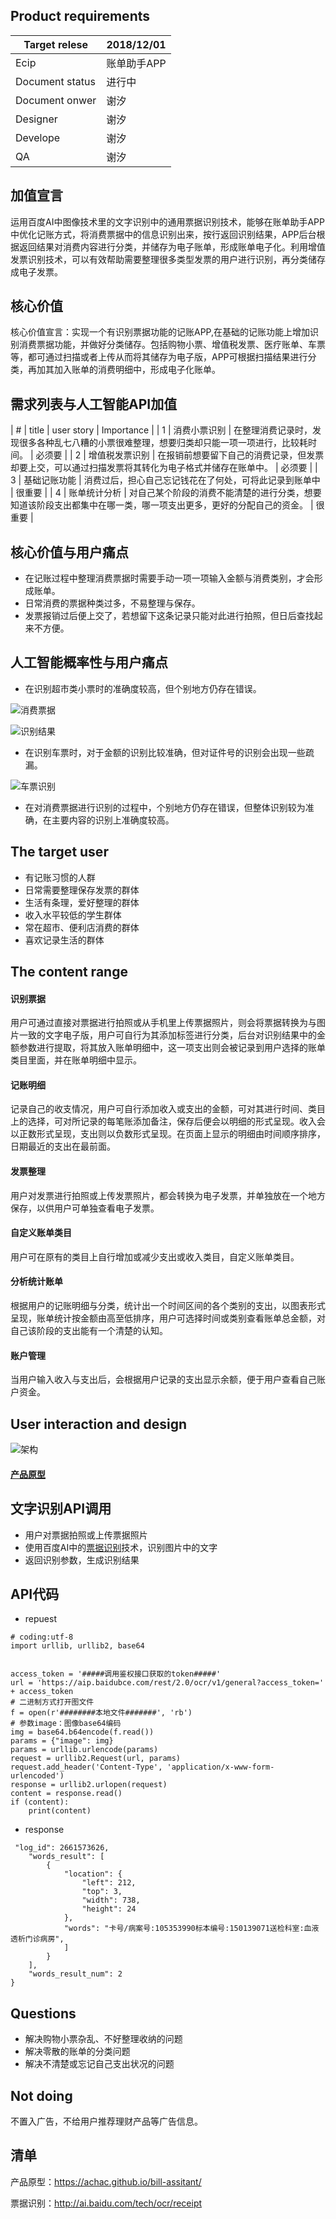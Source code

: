 ## Product requirements
Target relese     |    2018/12/01
----------------- |    -------- 
Ecip | 账单助手APP
Document status | 进行中
Document onwer | 谢汐
Designer | 谢汐
Develope | 谢汐
QA | 谢汐

## 加值宣言
运用百度AI中图像技术里的文字识别中的通用票据识别技术，能够在账单助手APP中优化记账方式，将消费票据中的信息识别出来，按行返回识别结果，APP后台根据返回结果对消费内容进行分类，并储存为电子账单，形成账单电子化。利用增值发票识别技术，可以有效帮助需要整理很多类型发票的用户进行识别，再分类储存成电子发票。

## 核心价值
核心价值宣言：实现一个有识别票据功能的记账APP,在基础的记账功能上增加识别消费票据功能，并做好分类储存。包括购物小票、增值税发票、医疗账单、车票等，都可通过扫描或者上传从而将其储存为电子版，APP可根据扫描结果进行分类，再加其加入账单的消费明细中，形成电子化账单。

## 需求列表与人工智能API加值

| # | title | user story | Importance |
| 1 | 消费小票识别 | 在整理消费记录时，发现很多各种乱七八糟的小票很难整理，想要归类却只能一项一项进行，比较耗时间。 | 必须要 |
| 2 | 增值税发票识别 | 在报销前想要留下自己的消费记录，但发票却要上交，可以通过扫描发票将其转化为电子格式并储存在账单中。 | 必须要 |
| 3 | 基础记账功能 | 消费过后，担心自己忘记钱花在了何处，可将此记录到账单中 | 很重要 |
| 4 | 账单统计分析 | 对自己某个阶段的消费不能清楚的进行分类，想要知道该阶段支出都集中在哪一类，哪一项支出更多，更好的分配自己的资金。 | 很重要 |

## 核心价值与用户痛点
* 在记账过程中整理消费票据时需要手动一项一项输入金额与消费类别，才会形成账单。
* 日常消费的票据种类过多，不易整理与保存。
* 发票报销过后便上交了，若想留下这条记录只能对此进行拍照，但日后查找起来不方便。

## 人工智能概率性与用户痛点
* 在识别超市类小票时的准确度较高，但个别地方仍存在错误。

![消费票据](http://img.piaoliang.com/uploads/allimg/130912/1529215S6-0.png)

![识别结果](https://bdn.135editor.com/files/users/150/1501074/201812/pV8JXgju_43Y4.png)

* 在识别车票时，对于金额的识别比较准确，但对证件号的识别会出现一些疏漏。

![车票识别](https://bdn.135editor.com/files/users/150/1501074/201812/HuRCgfIv_BzFR.png)

* 在对消费票据进行识别的过程中，个别地方仍存在错误，但整体识别较为准确，在主要内容的识别上准确度较高。


## The target user
* 有记账习惯的人群
* 日常需要整理保存发票的群体
* 生活有条理，爱好整理的群体
* 收入水平较低的学生群体
* 常在超市、便利店消费的群体
* 喜欢记录生活的群体

## The content range
#### 识别票据
用户可通过直接对票据进行拍照或从手机里上传票据照片，则会将票据转换为与图片一致的文字电子版，用户可自行为其添加标签进行分类，后台对识别结果中的金额参数进行提取，将其放入账单明细中，这一项支出则会被记录到用户选择的账单类目里面，并在账单明细中显示。
#### 记账明细
记录自己的收支情况，用户可自行添加收入或支出的金额，可对其进行时间、类目上的选择，可对所记录的每笔账添加备注，保存后便会以明细的形式呈现。收入会以正数形式呈现，支出则以负数形式呈现。在页面上显示的明细由时间顺序排序，日期最近的支出在最前面。
#### 发票整理
用户对发票进行拍照或上传发票照片，都会转换为电子发票，并单独放在一个地方保存，以供用户可单独查看电子发票。
#### 自定义账单类目
用户可在原有的类目上自行增加或减少支出或收入类目，自定义账单类目。
#### 分析统计账单
根据用户的记账明细与分类，统计出一个时间区间的各个类别的支出，以图表形式呈现，账单统计按金额由高至低排序，用户可选择时间或类别查看账单总金额，对自己该阶段的支出能有一个清楚的认知。
#### 账户管理
当用户输入收入与支出后，会根据用户记录的支出显示余额，便于用户查看自己账户资金。

## User interaction and design 
![架构](https://bdn.135editor.com/files/users/150/1501074/201811/RvkN4f5S_Zwcc.png)
#### [产品原型](https://achac.github.io/bill-assitant/)


## 文字识别API调用
* 用户对票据拍照或上传票据照片
* 使用百度AI中的[票据识别](http://ai.baidu.com/tech/ocr/receipt)技术，识别图片中的文字
* 返回识别参数，生成识别结果

## API代码
* repuest

```
# coding:utf-8
import urllib, urllib2, base64


access_token = '#####调用鉴权接口获取的token#####'
url = 'https://aip.baidubce.com/rest/2.0/ocr/v1/general?access_token=' + access_token
# 二进制方式打开图文件
f = open(r'########本地文件#######', 'rb')
# 参数image：图像base64编码
img = base64.b64encode(f.read())
params = {"image": img}
params = urllib.urlencode(params)
request = urllib2.Request(url, params)
request.add_header('Content-Type', 'application/x-www-form-urlencoded')
response = urllib2.urlopen(request)
content = response.read()
if (content):
    print(content)
```

* response
```
 "log_id": 2661573626,
    "words_result": [
        {
            "location": {
                "left": 212,
                "top": 3,
                "width": 738,
                "height": 24
            },
            "words": "卡号/病案号:105353990标本编号:150139071送检科室:血液透析门诊病房",
            ]
        }
    ],
    "words_result_num": 2
}
```

## Questions
* 解决购物小票杂乱、不好整理收纳的问题
* 解决零散的账单的分类问题
* 解决不清楚或忘记自己支出状况的问题

## Not doing
不置入广告，不给用户推荐理财产品等广告信息。

## 清单
产品原型：https://achac.github.io/bill-assitant/

票据识别：http://ai.baidu.com/tech/ocr/receipt

